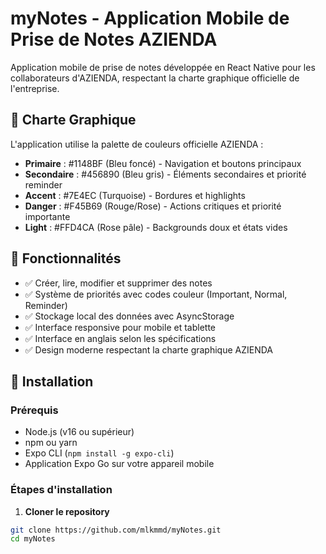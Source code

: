 # myNotes - Application Mobile de Prise de Notes AZIENDA

Application mobile de prise de notes développée en React Native pour les collaborateurs d'AZIENDA, respectant la charte graphique officielle de l'entreprise.

## 🎨 Charte Graphique

L'application utilise la palette de couleurs officielle AZIENDA :
- **Primaire** : #1148BF (Bleu foncé) - Navigation et boutons principaux
- **Secondaire** : #456890 (Bleu gris) - Éléments secondaires et priorité reminder
- **Accent** : #7E4EC (Turquoise) - Bordures et highlights
- **Danger** : #F45B69 (Rouge/Rose) - Actions critiques et priorité importante
- **Light** : #FFD4CA (Rose pâle) - Backgrounds doux et états vides

## 📱 Fonctionnalités

- ✅ Créer, lire, modifier et supprimer des notes
- ✅ Système de priorités avec codes couleur (Important, Normal, Reminder)
- ✅ Stockage local des données avec AsyncStorage
- ✅ Interface responsive pour mobile et tablette
- ✅ Interface en anglais selon les spécifications
- ✅ Design moderne respectant la charte graphique AZIENDA

## 🚀 Installation

### Prérequis
- Node.js (v16 ou supérieur)
- npm ou yarn
- Expo CLI (`npm install -g expo-cli`)
- Application Expo Go sur votre appareil mobile

### Étapes d'installation
1. **Cloner le repository**
```bash
git clone https://github.com/mlkmmd/myNotes.git
cd myNotes